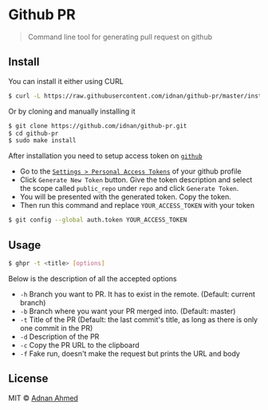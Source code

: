 # Github PR

> Command line tool for generating pull request on github

## Install

You can install it either using CURL

```bash
$ curl -L https://raw.githubusercontent.com/idnan/github-pr/master/installer.sh | sudo sh
```

Or by cloning and manually installing it

```bash
$ git clone https://github.com/idnan/github-pr.git
$ cd github-pr
$ sudo make install
```

After installation you need to setup access token on [`github`](https://github.com)
- Go to the [`Settings > Personal Access Tokens`](https://github.com/settings/tokens) of your github profile
- Click `Generate New Token` button. Give the token description and select the scope called `public_repo` under `repo` and click `Generate Token`.
- You will be presented with the generated token. Copy the token.
- Then run this command and replace `YOUR_ACCESS_TOKEN` with your token
```bash
$ git config --global auth.token YOUR_ACCESS_TOKEN
```

## Usage
```bash
$ ghpr -t <title> [options]
```

Below is the description of all the accepted options

- `-h` Branch you want to PR. It has to exist in the remote. (Default: current branch)
- `-b` Branch where you want your PR merged into. (Default: master)
- `-t` Title of the PR (Default: the last commit's title, as long as there is only one commit in the PR)
- `-d` Description of the PR
- `-c` Copy the PR URL to the clipboard
- `-f` Fake run, doesn't make the request but prints the URL and body


## License
MIT © [Adnan Ahmed](https://github.com/idnan)